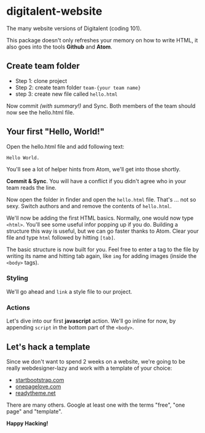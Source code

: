 # digitalent-website
The many website versions of Digitalent (coding 101).

This package doesn't only refreshes your memory on how to write HTML, it also goes into the tools **Github** and **Atom**.

## Create team folder
* Step 1: clone project
* Step 2: create team folder `team-{your team name}`
* step 3: create new file called `hello.html`

Now commit _(with summary!)_ and Sync. Both members of the team should now see the hello.html file.

## Your first "Hello, World!"
Open the hello.html file and add following text:
```
Hello World.
```

You'll see a lot of helper hints from Atom, we'll get into those shortly.

**Commit & Sync**. You will have a conflict if you didn't agree who in your team reads the line.

Now open the folder in finder and open the `hello.html` file. That's ... not so sexy. Switch authors and and remove the contents of `hello.html`.

We'll now be adding the first HTML basics. Normally, one would now type `<html>`. You'll see some useful infor popping up if you do. Building a structure this way is useful, but we can go faster thanks to Atom. Clear your file and type `html` followed by hitting `[tab]`.

The basic structure is now built for you. Feel free to enter a tag to the file by writing its name and hitting tab again, like `img` for adding images (inside the `<body>` tags).

### Styling
We'll go ahead and `link` a style file to our project.

### Actions
Let's dive into our first **javascript** action. We'll go inline for now, by appending `script` in the bottom part of the `<body>`.

## Let's hack a template
Since we don't want to spend 2 weeks on a website, we're going to be really webdesigner-lazy and work with a template of your choice:

* [startbootstrap.com](https://startbootstrap.com/template-categories/one-page/)
* [onepagelove.com](https://onepagelove.com/templates)
* [readytheme.net](https://readytheme.net/free-one-page-bootstrap-templates/)

There are many others. Google at least one with the terms "free", "one page" and "template".

**Happy Hacking!**
